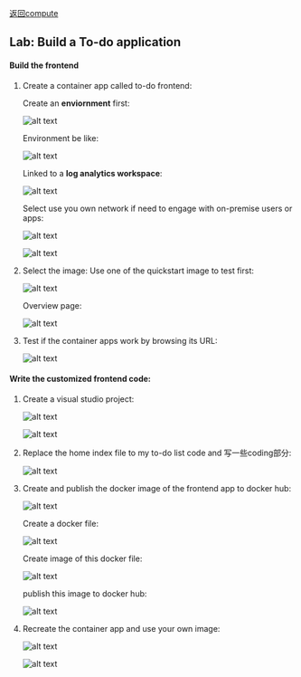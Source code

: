 [返回compute](https://github.com/RookieToExpert/interview/blob/main/Cloud/Compute/compute.md)
## Lab: Build a To-do application
#### Build the frontend
1. Create a container app called to-do frontend:

    Create an **enviornment** first:

    ![alt text](image-28.png)

    Environment be like:

    ![alt text](image-27.png)

    Linked to a **log analytics workspace**:

    ![alt text](image-29.png)

    Select use you own network if need to engage with on-premise users or apps:

    ![alt text](image-30.png)

    ![alt text](image-31.png)

2. Select the image:
    Use one of the quickstart image to test first:

    ![alt text](image-32.png)
    
    Overview page:

    ![alt text](image-33.png)

3. Test if the container apps work by browsing its URL:

    ![alt text](image-34.png)

#### Write the customized frontend code:
1. Create a visual studio project:

    ![alt text](image-35.png)

    ![alt text](image-36.png)

2. Replace the home index file to my to-do list code and 写一些coding部分:

    ![alt text](image-37.png)


3. Create and publish the docker image of the frontend app to docker hub:

    ![alt text](image-38.png)

    Create a docker file:

    ![alt text](image-39.png)

    Create image of this docker file:

    ![alt text](image-40.png)

    publish this image to docker hub:

    ![alt text](image-41.png)

4. Recreate the container app and use your own image:

    ![alt text](image-42.png)


    ![alt text](image-43.png)
